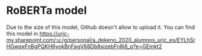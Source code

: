 # RoBERTa model
Due to the size of this model, Github doesn't allow to upload it. You can find this model in https://urjc-my.sharepoint.com/:u:/g/personal/a_dekeno_2020_alumnos_urjc_es/EYLhSrHGwqxFnBgPQKH6yokBnFagV68Db8sjzebFn8j6_g?e=GEmkt2

